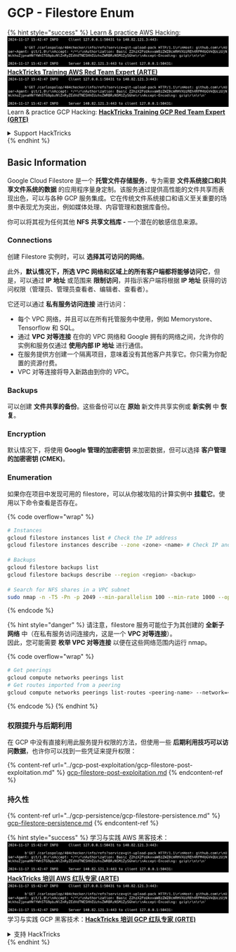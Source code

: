 # GCP - Filestore Enum

{% hint style="success" %}
Learn & practice AWS Hacking:<img src="../../../.gitbook/assets/image (1).png" alt="" data-size="line">[**HackTricks Training AWS Red Team Expert (ARTE)**](https://training.hacktricks.xyz/courses/arte)<img src="../../../.gitbook/assets/image (1).png" alt="" data-size="line">\
Learn & practice GCP Hacking: <img src="../../../.gitbook/assets/image (2).png" alt="" data-size="line">[**HackTricks Training GCP Red Team Expert (GRTE)**<img src="../../../.gitbook/assets/image (2).png" alt="" data-size="line">](https://training.hacktricks.xyz/courses/grte)

<details>

<summary>Support HackTricks</summary>

* Check the [**subscription plans**](https://github.com/sponsors/carlospolop)!
* **Join the** 💬 [**Discord group**](https://discord.gg/hRep4RUj7f) or the [**telegram group**](https://t.me/peass) or **follow** us on **Twitter** 🐦 [**@hacktricks\_live**](https://twitter.com/hacktricks\_live)**.**
* **Share hacking tricks by submitting PRs to the** [**HackTricks**](https://github.com/carlospolop/hacktricks) and [**HackTricks Cloud**](https://github.com/carlospolop/hacktricks-cloud) github repos.

</details>
{% endhint %}

## Basic Information

Google Cloud Filestore 是一个 **托管文件存储服务**，专为需要 **文件系统接口和共享文件系统的数据** 的应用程序量身定制。该服务通过提供高性能的文件共享而表现出色，可以与各种 GCP 服务集成。它在传统文件系统接口和语义至关重要的场景中表现尤为突出，例如媒体处理、内容管理和数据库备份。

你可以将其视为任何其他 **NFS** **共享文档库 -** 一个潜在的敏感信息来源。

### Connections

创建 Filestore 实例时，可以 **选择其可访问的网络**。

此外，**默认情况下，所选 VPC 网络和区域上的所有客户端都将能够访问它**，但是，可以通过 **IP 地址** 或范围来 **限制访问**，并指示客户端将根据 **IP 地址** 获得的访问权限（管理员、管理员查看者、编辑者、查看者）。

它还可以通过 **私有服务访问连接** 进行访问：

* 每个 VPC 网络，并且可以在所有托管服务中使用，例如 Memorystore、Tensorflow 和 SQL。
* 通过 **VPC 对等连接** 在你的 VPC 网络和 Google 拥有的网络之间，允许你的实例和服务仅通过 **使用内部 IP 地址** 进行通信。
* 在服务提供方创建一个隔离项目，意味着没有其他客户共享它。你只需为你配置的资源付费。
* VPC 对等连接将导入新路由到你的 VPC。

### Backups

可以创建 **文件共享的备份**。这些备份可以在 **原始** 新文件共享实例或 **新实例** 中 **恢复**。

### Encryption

默认情况下，将使用 **Google 管理的加密密钥** 来加密数据，但可以选择 **客户管理的加密密钥 (CMEK)**。

### Enumeration

如果你在项目中发现可用的 filestore，可以从你被攻陷的计算实例中 **挂载它**。使用以下命令查看是否存在。 

{% code overflow="wrap" %}
```bash
# Instances
gcloud filestore instances list # Check the IP address
gcloud filestore instances describe --zone <zone> <name> # Check IP and access restrictions

# Backups
gcloud filestore backups list
gcloud filestore backups describe --region <region> <backup>

# Search for NFS shares in a VPC subnet
sudo nmap -n -T5 -Pn -p 2049 --min-parallelism 100 --min-rate 1000 --open 10.99.160.2/20
```
{% endcode %}

{% hint style="danger" %}
请注意，filestore 服务可能位于为其创建的 **全新子网络** 中（在私有服务访问连接内，这是一个 **VPC 对等连接**）。\
因此，您可能需要 **枚举 VPC 对等连接** 以便在这些网络范围内运行 nmap。

{% code overflow="wrap" %}
```bash
# Get peerings
gcloud compute networks peerings list
# Get routes imported from a peering
gcloud compute networks peerings list-routes <peering-name> --network=<network-name> --region=<region> --direction=INCOMING
```
{% endcode %}
{% endhint %}

### 权限提升与后期利用

在 GCP 中没有直接利用此服务提升权限的方法，但使用一些 **后期利用技巧可以访问数据**，也许你可以找到一些凭证来提升权限：

{% content-ref url="../gcp-post-exploitation/gcp-filestore-post-exploitation.md" %}
[gcp-filestore-post-exploitation.md](../gcp-post-exploitation/gcp-filestore-post-exploitation.md)
{% endcontent-ref %}

### 持久性

{% content-ref url="../gcp-persistence/gcp-filestore-persistence.md" %}
[gcp-filestore-persistence.md](../gcp-persistence/gcp-filestore-persistence.md)
{% endcontent-ref %}

{% hint style="success" %}
学习与实践 AWS 黑客技术：<img src="../../../.gitbook/assets/image (1).png" alt="" data-size="line">[**HackTricks 培训 AWS 红队专家 (ARTE)**](https://training.hacktricks.xyz/courses/arte)<img src="../../../.gitbook/assets/image (1).png" alt="" data-size="line">\
学习与实践 GCP 黑客技术：<img src="../../../.gitbook/assets/image (2).png" alt="" data-size="line">[**HackTricks 培训 GCP 红队专家 (GRTE)**<img src="../../../.gitbook/assets/image (2).png" alt="" data-size="line">](https://training.hacktricks.xyz/courses/grte)

<details>

<summary>支持 HackTricks</summary>

* 查看 [**订阅计划**](https://github.com/sponsors/carlospolop)!
* **加入** 💬 [**Discord 群组**](https://discord.gg/hRep4RUj7f) 或 [**电报群组**](https://t.me/peass) 或 **在** **Twitter** 🐦 [**@hacktricks\_live**](https://twitter.com/hacktricks\_live)** 上关注我们。**
* **通过向** [**HackTricks**](https://github.com/carlospolop/hacktricks) 和 [**HackTricks Cloud**](https://github.com/carlospolop/hacktricks-cloud) github 仓库提交 PR 分享黑客技巧。

</details>
{% endhint %}

